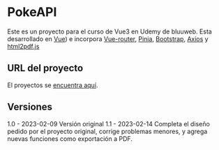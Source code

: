 # PokeAPI 

Este es un proyecto para el curso de Vue3 en Udemy de bluuweb. Esta desarrollado en [Vue](https://vuejs.org/)) e incorpora [Vue-router](https://router.vuejs.org/), [Pinia](https://pinia.vuejs.org/), [Bootstrap](https://getbootstrap.com/), [Axios](https://axios-http.com/) y [html2pdf.js](https://ekoopmans.github.io/html2pdf.js/)

## URL del proyecto

El proyectos se [encuentra aquí](https://pokeapi-vue-3.netlify.app/).

## Versiones

1.0 - 2023-02-09 Versión original
1.1 - 2023-02-14 Completa el diseño pedido por el proyecto original, corrige problemas menores, y agrega nuevas funciones como exportación a PDF.